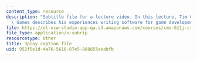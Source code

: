 ```yaml
---
content_type: resource
description: "Subtitle file for a lecture video. In this lecture, Tim Cowan of EA\
  \ Games describes his experiences writing software for game development.\t\t"
file: https://ol-ocw-studio-app-qa.s3.amazonaws.com/courses/cms-611j-creating-video-games-fall-2014/952f5e1d4a76561087e5808855aeabfb_J4pnlCBTJYc.vtt
file_type: application/x-subrip
resourcetype: Other
title: 3play caption file
uid: 952f5e1d-4a76-5610-87e5-808855aeabfb
---
```

